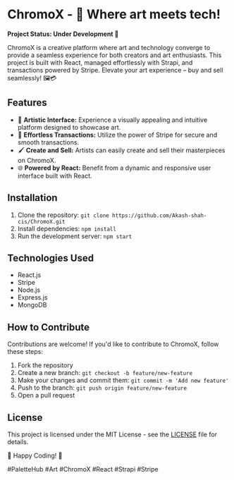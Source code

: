 # ChromoX - 🎨 Where art meets tech!

**Project Status: Under Development 🚧**

ChromoX is a creative platform where art and technology converge to provide a seamless experience for both creators and art enthusiasts. This project is built with React, managed effortlessly with Strapi, and transactions powered by Stripe. Elevate your art experience – buy and sell seamlessly! 🖼️💳

## Features

- 🎨 **Artistic Interface:** Experience a visually appealing and intuitive platform designed to showcase art.
- 🛒 **Effortless Transactions:** Utilize the power of Stripe for secure and smooth transactions.
- 🖌️ **Create and Sell:** Artists can easily create and sell their masterpieces on ChromoX.
- 🌐 **Powered by React:** Benefit from a dynamic and responsive user interface built with React.

## Installation

1. Clone the repository: `git clone https://github.com/Akash-shah-cis/ChromoX.git`
2. Install dependencies: `npm install`
3. Run the development server: `npm start`

## Technologies Used

- React.js
- Stripe
- Node.js
- Express.js
- MongoDB

## How to Contribute

Contributions are welcome! If you'd like to contribute to ChromoX, follow these steps:

1. Fork the repository
2. Create a new branch: `git checkout -b feature/new-feature`
3. Make your changes and commit them: `git commit -m 'Add new feature'`
4. Push to the branch: `git push origin feature/new-feature`
5. Open a pull request

## License

This project is licensed under the MIT License - see the [LICENSE](LICENSE) file for details.

🚀 Happy Coding! 🚀

\#PaletteHub #Art #ChromoX #React #Strapi #Stripe

